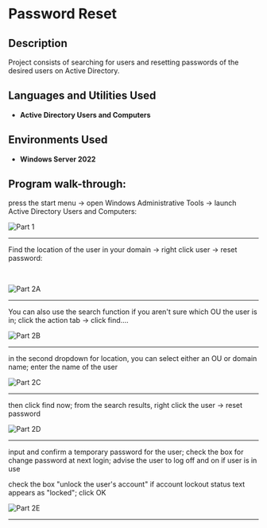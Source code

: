 <h1>Password Reset</h1>



<h2>Description</h2>
Project consists of searching for users and resetting passwords of the desired users on Active Directory.
<br />


<h2>Languages and Utilities Used</h2>

- <b>Active Directory Users and Computers</b> 

<h2>Environments Used </h2>

- <b>Windows Server 2022</b>

<h2>Program walk-through:</h2>


press the start menu -> open Windows Administrative Tools -> launch Active Directory Users and Computers: <br/>


![Part 1](https://github.com/user-attachments/assets/3d955789-5ce1-4789-b1e6-7653585e29ad)


____


Find the location of the user in your domain -> right click user -> reset password:<br/>

<br />

![Part 2A](https://github.com/user-attachments/assets/bc52c4cd-e87a-448c-be75-8db6ac368a22)


</p>

____


You can also use the search function if you aren't sure which OU the user is in; click the action tab -> click find....



![Part 2B](https://github.com/user-attachments/assets/d01a5af4-0b6c-4648-9485-d756101227d1)




____


in the second dropdown for location, you can select either an OU or domain name; enter the name of the user



![Part 2C](https://github.com/user-attachments/assets/fdb381f4-9105-42ec-886a-0e0aa276e828)



____



then click find now; from the search results, right click the user -> reset password


![Part 2D](https://github.com/user-attachments/assets/c0f0dacb-5dab-48c4-ae14-389fe10c81c7)




____



input and confirm a temporary password for the user; check the box for change password at next login; advise the user to log off and on if user is in use


check the box "unlock the user's account" if account lockout status text appears as "locked"; click OK



![Part 2E](https://github.com/user-attachments/assets/6eb14391-29d4-4704-b770-93277476c4a4)





____

<!--
 ```diff
- text in red
+ text in green
! text in orange
# text in gray
@@ text in purple (and bold)@@
```
--!>

